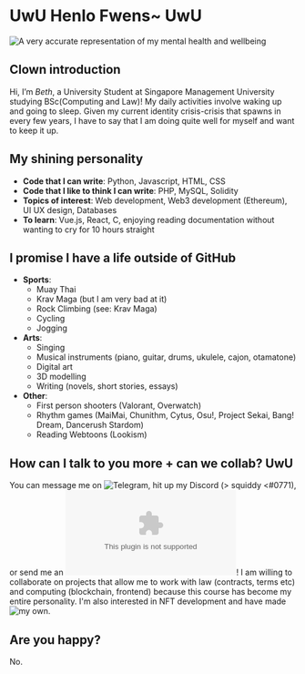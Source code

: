 # UwU Henlo Fwens~ UwU
![A very accurate representation of my mental health and wellbeing](https://external-preview.redd.it/H-vxRPlTiQ5ZhplXvUARgkbzc01EwumZCHsj0WPv1to.jpg?width=640&crop=smart&auto=webp&s=a231a882015041aeceac9f47057ac83cdd2ce692 "Literally me")

## Clown introduction
Hi, I’m *Beth*, a University Student at Singapore Management University studying BSc(Computing and Law)! My daily activities involve waking up and going to sleep. Given my current identity crisis-crisis that spawns in every few years, I have to say that I am doing quite well for myself and want to keep it up.

## My shining personality
* **Code that I can write**: Python, Javascript, HTML, CSS
* **Code that I like to think I can write**: PHP, MySQL, Solidity
* **Topics of interest**: Web development, Web3 development (Ethereum), UI UX design, Databases
* **To learn**: Vue.js, React, C, enjoying reading documentation without wanting to cry for 10 hours straight

## I promise I have a life outside of GitHub
* **Sports**: 
  * Muay Thai
  * Krav Maga (but I am very bad at it)
  * Rock Climbing (see: Krav Maga)
  * Cycling
  * Jogging
* **Arts**:
  * Singing
  * Musical instruments (piano, guitar, drums, ukulele, cajon, otamatone)
  * Digital art
  * 3D modelling
  * Writing (novels, short stories, essays)
* **Other**: 
  * First person shooters (Valorant, Overwatch)
  * Rhythm games (MaiMai, Chunithm, Cytus, Osu!, Project Sekai, Bang! Dream, Dancerush Stardom)
  * Reading Webtoons (Lookism)

## How can I talk to you more + can we collab? UwU
You can message me on ![Telegram](https://t.me/dobesquiddy), hit up my Discord (> squiddy <#0771), or send me an ![email](huitingloke@gmail.com)! I am willing to collaborate on projects that allow me to work with law (contracts, terms etc) and computing (blockchain, frontend) because this course has become my entire personality. I'm also interested in NFT development and have made ![my own](https://opensea.io/collection/sadblobs).

## Are you happy?
No.

<!---
huitingloke/huitingloke is a ✨ special ✨ repository because its `README.md` (this file) appears on your GitHub profile.
You can click the Preview link to take a look at your changes.
--->
